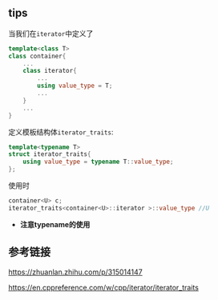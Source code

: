 ## tips

当我们在`iterator`中定义了

```c++
template<class T>
class container{
  	...  
    class iterator{
    	...
        using value_type = T;
        ...
    }
    ...
}
```

定义模板结构体`iterator_traits`:

```c++
template<typename T>
struct iterator_traits{
    using value_type = typename T::value_type;
};
```

使用时

```c++
container<U> c;
iterator_traits<container<U>::iterator >::value_type //U
```

* **注意typename的使用**

## 参考链接

https://zhuanlan.zhihu.com/p/315014147

https://en.cppreference.com/w/cpp/iterator/iterator_traits